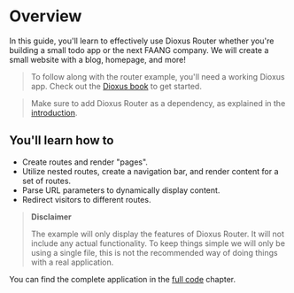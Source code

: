 # Overview

In this guide, you'll learn to effectively use Dioxus Router whether you're
building a small todo app or the next FAANG company. We will create a small
website with a blog, homepage, and more!

> To follow along with the router example, you'll need a working Dioxus app.
> Check out the [Dioxus book](https://dioxuslabs.com/docs/0.3/guide/en/) to get started.

> Make sure to add Dioxus Router as a dependency, as explained in the
> [introduction](../index.md).

## You'll learn how to

- Create routes and render "pages".
- Utilize nested routes, create a navigation bar, and render content for a
  set of routes.
- Parse URL parameters to dynamically display content.
- Redirect visitors to different routes.

> **Disclaimer**
>
> The example will only display the features of Dioxus Router. It will not
> include any actual functionality. To keep things simple we will only be using
> a single file, this is not the recommended way of doing things with a real
> application.

You can find the complete application in the [full code](full-code.md) chapter.
